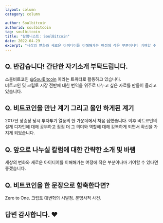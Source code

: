 ```yaml
---
layout: column
category: column

author: Soulbitcoin
authorid: soulbitcoin
tag: soulbitcoin
title: "칼럼니스트: SoulBitcoin"
date: 2022-04-29
excerpt: "세상의 변화와 새로운 아이디어를 이해해가는 여정에 작은 부분이나마 기여할 수 있다면 좋겠습니다."
---
```


## Q. 반갑습니다! 간단한 자기소개 부탁드립니다.

소울비트코인 [@SoulBitcoin](https://twitter.com/soulbitcoin) 이라는 트위터로 활동하고 있습니다.<br>
비트코인 및 크립토 시장 전반에 대한 번역을 위주로 나누고 싶은 자료를 만들어 올리고 있습니다.

## Q. 비트코인을 만난 계기 그리고 올인 하게된 계기
2017년 상승장 당시 투자투기 열풍의 한 가운데에서 처음 접했습니다. 이후 비트코인의 설계 디자인에 대해 공부하고 점점 더 그 의미와 역할에 대해 감복하게 되면서 확신을 가지게 되었습니다.


## Q. 앞으로 나누실 칼럼에 대한 간략한 소개 및 바램

세상의 변화와 새로운 아이디어를 이해해가는 여정에 작은 부분이나마 기여할 수 있다면 좋겠습니다.

## Q. 비트코인을 한 문장으로 함축한다면?

Zero to One. 크립토 대변혁의 시발점. 문명사적 사건.

## 답변 감사합니다. ♥️
